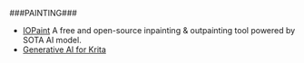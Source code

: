 ###PAINTING###

- [IOPaint](https://github.com/Sanster/IOPaint) A free and open-source inpainting & outpainting tool powered by SOTA AI model.
- [Generative AI for Krita](https://github.com/Acly/krita-ai-diffusion/tree/main)

